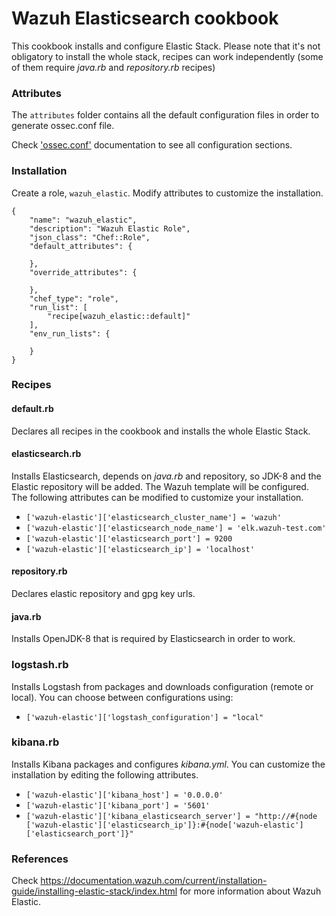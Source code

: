 # Wazuh Elasticsearch cookbook

This cookbook installs and configure Elastic Stack. Please note that it's not obligatory to install the whole stack, recipes can work independently (some of them require *java.rb* and *repository.rb* recipes)

### Attributes

The ``attributes`` folder contains all the default configuration files in order to generate ossec.conf file.

Check ['ossec.conf']( https://documentation.wazuh.com/3.x/user-manual/reference/ossec-conf/index.html) documentation to see all configuration sections.

### Installation

Create a role, `wazuh_elastic`. Modify attributes to customize the installation.

```
{
    "name": "wazuh_elastic",
    "description": "Wazuh Elastic Role",
    "json_class": "Chef::Role",
    "default_attributes": {

    },
    "override_attributes": {

    },
    "chef_type": "role",
    "run_list": [
        "recipe[wazuh_elastic::default]"
    ],
    "env_run_lists": {

    }
}
```


### Recipes

#### default.rb

Declares all recipes in the cookbook and installs the whole Elastic Stack.

#### elasticsearch.rb

Installs Elasticsearch, depends on *java.rb* and repository, so JDK-8 and the Elastic repository will be added. The Wazuh template will be configured. The following attributes can be modified to customize your installation.

* ```['wazuh-elastic']['elasticsearch_cluster_name'] = 'wazuh'```
* ```['wazuh-elastic']['elasticsearch_node_name'] = 'elk.wazuh-test.com'```
* ```['wazuh-elastic']['elasticsearch_port'] = 9200```
* ```['wazuh-elastic']['elasticsearch_ip'] = 'localhost'```

#### repository.rb 

Declares elastic repository and gpg key urls.

#### java.rb

Installs OpenJDK-8 that is required by Elasticsearch in order to work.

### logstash.rb

Installs Logstash from packages and downloads configuration (remote or local). You can choose between configurations using:

* ```['wazuh-elastic']['logstash_configuration'] = "local"```

### kibana.rb

Installs Kibana packages and configures *kibana.yml*. You can customize the installation by editing the following attributes.

* ```['wazuh-elastic']['kibana_host'] = '0.0.0.0'```
* ```['wazuh-elastic']['kibana_port'] = '5601'```
* ```['wazuh-elastic']['kibana_elasticsearch_server'] = "http://#{node ['wazuh-elastic']['elasticsearch_ip']}:#{node['wazuh-elastic']['elasticsearch_port']}"```

### References

Check https://documentation.wazuh.com/current/installation-guide/installing-elastic-stack/index.html for more information about Wazuh Elastic.

